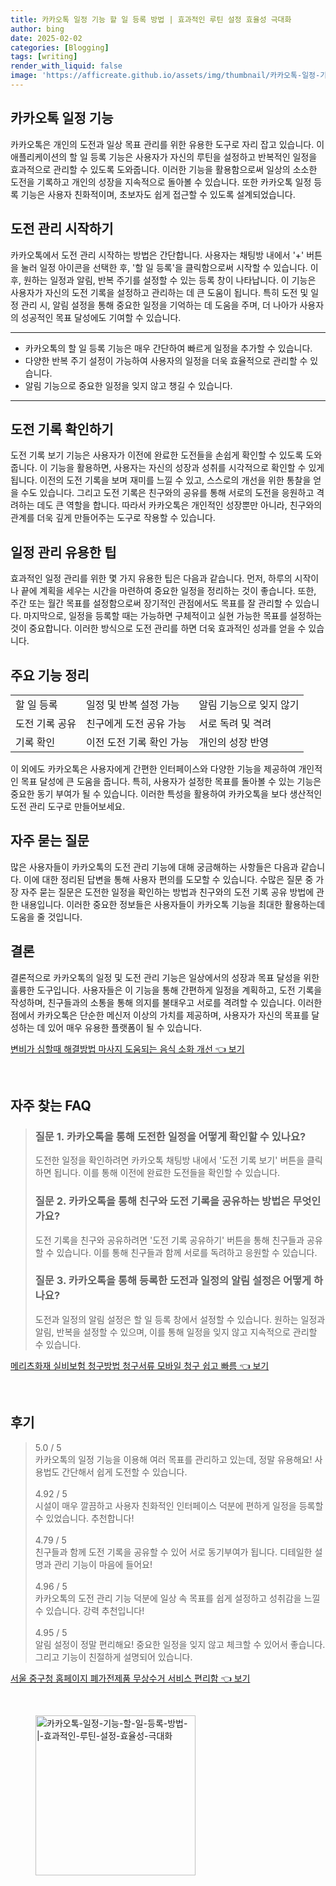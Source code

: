```yaml
---
title: 카카오톡 일정 기능 할 일 등록 방법 | 효과적인 루틴 설정 효율성 극대화
author: bing
date: 2025-02-02
categories: [Blogging]
tags: [writing]
render_with_liquid: false
image: 'https://afficreate.github.io/assets/img/thumbnail/카카오톡-일정-기능-할-일-등록-방법-|-효과적인-루틴-설정-효율성-극대화.webp'
---
```



<h2 id='카카오톡_일정_기능'>카카오톡 일정 기능</h2>

<p>카카오톡은 개인의 도전과 일상 목표 관리를 위한 유용한 도구로 자리 잡고 있습니다. 이 애플리케이션의 할 일 등록 기능은 사용자가 자신의 루틴을 설정하고 반복적인 일정을 효과적으로 관리할 수 있도록 도와줍니다. 이러한 기능을 활용함으로써 일상의 소소한 도전을 기록하고 개인의 성장을 지속적으로 돌아볼 수 있습니다. 또한 카카오톡 일정 등록 기능은 사용자 친화적이며, 초보자도 쉽게 접근할 수 있도록 설계되었습니다.</p>

<h2 id='도전_관리_시작하기'>도전 관리 시작하기</h2>

<p>카카오톡에서 도전 관리 시작하는 방법은 간단합니다. 사용자는 채팅방 내에서 '+' 버튼을 눌러 일정 아이콘을 선택한 후, '할 일 등록'을 클릭함으로써 시작할 수 있습니다. 이 후, 원하는 일정과 알림, 반복 주기를 설정할 수 있는 등록 창이 나타납니다. 이 기능은 사용자가 자신의 도전 기록을 설정하고 관리하는 데 큰 도움이 됩니다. 특히 도전 및 일정 관리 시, 알림 설정을 통해 중요한 일정을 기억하는 데 도움을 주며, 더 나아가 사용자의 성공적인 목표 달성에도 기여할 수 있습니다.</p>

<hr />

<ul>
    <li>카카오톡의 할 일 등록 기능은 매우 간단하여 빠르게 일정을 추가할 수 있습니다.</li>
    <li>다양한 반복 주기 설정이 가능하여 사용자의 일정을 더욱 효율적으로 관리할 수 있습니다.</li>
    <li>알림 기능으로 중요한 일정을 잊지 않고 챙길 수 있습니다.</li>
</ul>

<hr />

<h2 id='도전_기록_확인하기'>도전 기록 확인하기</h2>

<p>도전 기록 보기 기능은 사용자가 이전에 완료한 도전들을 손쉽게 확인할 수 있도록 도와줍니다. 이 기능을 활용하면, 사용자는 자신의 성장과 성취를 시각적으로 확인할 수 있게 됩니다. 이전의 도전 기록을 보며 재미를 느낄 수 있고, 스스로의 개선을 위한 통찰을 얻을 수도 있습니다. 그리고 도전 기록은 친구와의 공유를 통해 서로의 도전을 응원하고 격려하는 데도 큰 역할을 합니다. 따라서 카카오톡은 개인적인 성장뿐만 아니라, 친구와의 관계를 더욱 깊게 만들어주는 도구로 작용할 수 있습니다.</p>

<h2 id='일정_관리_유용한_팁'>일정 관리 유용한 팁</h2>

<p>효과적인 일정 관리를 위한 몇 가지 유용한 팁은 다음과 같습니다. 먼저, 하루의 시작이나 끝에 계획을 세우는 시간을 마련하여 중요한 일정을 정리하는 것이 좋습니다. 또한, 주간 또는 월간 목표를 설정함으로써 장기적인 관점에서도 목표를 잘 관리할 수 있습니다. 마지막으로, 일정을 등록할 때는 가능하면 구체적이고 실현 가능한 목표를 설정하는 것이 중요합니다. 이러한 방식으로 도전 관리를 하면 더욱 효과적인 성과를 얻을 수 있습니다.</p>

<h2 id='주요_기능_정리'>주요 기능 정리</h2>

<table>
    <tr>
        <td>할 일 등록</td>
        <td>일정 및 반복 설정 가능</td>
        <td>알림 기능으로 잊지 않기</td>
    </tr>
    <tr>
        <td>도전 기록 공유</td>
        <td>친구에게 도전 공유 가능</td>
        <td>서로 독려 및 격려</td>
    </tr>
    <tr>
        <td>기록 확인</td>
        <td>이전 도전 기록 확인 가능</td>
        <td>개인의 성장 반영</td>
    </tr>
</table>

<p>이 외에도 카카오톡은 사용자에게 간편한 인터페이스와 다양한 기능을 제공하여 개인적인 목표 달성에 큰 도움을 줍니다. 특히, 사용자가 설정한 목표를 돌아볼 수 있는 기능은 중요한 동기 부여가 될 수 있습니다. 이러한 특성을 활용하여 카카오톡을 보다 생산적인 도전 관리 도구로 만들어보세요.</p>

<h2 id='자주_묻는_질문'>자주 묻는 질문</h2>

<p>많은 사용자들이 카카오톡의 도전 관리 기능에 대해 궁금해하는 사항들은 다음과 같습니다. 이에 대한 정리된 답변을 통해 사용자 편의를 도모할 수 있습니다. 수많은 질문 중 가장 자주 묻는 질문은 도전한 일정을 확인하는 방법과 친구와의 도전 기록 공유 방법에 관한 내용입니다. 이러한 중요한 정보들은 사용자들이 카카오톡 기능을 최대한 활용하는데 도움을 줄 것입니다.</p>

<h2 id='결론'>결론</h2>

<p>결론적으로 카카오톡의 일정 및 도전 관리 기능은 일상에서의 성장과 목표 달성을 위한 훌륭한 도구입니다. 사용자들은 이 기능을 통해 간편하게 일정을 계획하고, 도전 기록을 작성하며, 친구들과의 소통을 통해 의지를 불태우고 서로를 격려할 수 있습니다. 이러한 점에서 카카오톡은 단순한 메신저 이상의 가치를 제공하며, 사용자가 자신의 목표를 달성하는 데 있어 매우 유용한 플랫폼이 될 수 있습니다.</p>


<p><a class="click-button" title="변비가 심할때 해결방법 마사지 도움되는 음식 소화 개선" href="https://afficreate.github.io/posts/%EB%B3%80%EB%B9%84%EA%B0%80-%EC%8B%AC%ED%95%A0%EB%95%8C-%ED%95%B4%EA%B2%B0%EB%B0%A9%EB%B2%95-%EB%A7%88%EC%82%AC%EC%A7%80-%EB%8F%84%EC%9B%80%EB%90%98%EB%8A%94-%EC%9D%8C%EC%8B%9D-%EC%86%8C%ED%99%94-%EA%B0%9C%EC%84%A0/" rel="dofollow">변비가 심할때 해결방법 마사지 도움되는 음식 소화 개선 👈 보기</a></p><br>
<h2 id='자주_찾는_FAQ'>자주 찾는 FAQ</h2>
<div itemscope="" itemtype="https://schema.org/FAQPage">
<blockquote>
<div itemscope="" itemprop="mainEntity" itemtype="https://schema.org/Question">
<h3 itemprop="name">질문 1. 카카오톡을 통해 도전한 일정을 어떻게 확인할 수 있나요?</h3>
<div itemscope="" itemprop="acceptedAnswer" itemtype="https://schema.org/Answer">
<span itemprop="text">
<p>도전한 일정을 확인하려면 카카오톡 채팅방 내에서 '도전 기록 보기' 버튼을 클릭하면 됩니다. 이를 통해 이전에 완료한 도전들을 확인할 수 있습니다.</p>
</span>
</div>
</div>
<div itemscope="" itemprop="mainEntity" itemtype="https://schema.org/Question">
<h3 itemprop="name">질문 2. 카카오톡을 통해 친구와 도전 기록을 공유하는 방법은 무엇인가요?</h3>
<div itemscope="" itemprop="acceptedAnswer" itemtype="https://schema.org/Answer">
<span itemprop="text">
<p>도전 기록을 친구와 공유하려면 '도전 기록 공유하기' 버튼을 통해 친구들과 공유할 수 있습니다. 이를 통해 친구들과 함께 서로를 독려하고 응원할 수 있습니다.</p>
</span>
</div>
</div>
<div itemscope="" itemprop="mainEntity" itemtype="https://schema.org/Question">
<h3 itemprop="name">질문 3. 카카오톡을 통해 등록한 도전과 일정의 알림 설정은 어떻게 하나요?</h3>
<div itemscope="" itemprop="acceptedAnswer" itemtype="https://schema.org/Answer">
<span itemprop="text">
<p>도전과 일정의 알림 설정은 할 일 등록 창에서 설정할 수 있습니다. 원하는 일정과 알림, 반복을 설정할 수 있으며, 이를 통해 일정을 잊지 않고 지속적으로 관리할 수 있습니다.</p>
</span>
</div>
</div>
</blockquote>
</div>
<p><a class="click-button" title="메리츠화재 실비보험 청구방법 청구서류 모바일 청구 쉽고 빠름" href="https://afficreate.github.io/posts/%EB%A9%94%EB%A6%AC%EC%B8%A0%ED%99%94%EC%9E%AC-%EC%8B%A4%EB%B9%84%EB%B3%B4%ED%97%98-%EC%B2%AD%EA%B5%AC%EB%B0%A9%EB%B2%95-%EC%B2%AD%EA%B5%AC%EC%84%9C%EB%A5%98-%EB%AA%A8%EB%B0%94%EC%9D%BC-%EC%B2%AD%EA%B5%AC-%EC%89%BD%EA%B3%A0-%EB%B9%A0%EB%A6%84/" rel="dofollow">메리츠화재 실비보험 청구방법 청구서류 모바일 청구 쉽고 빠름 👈 보기</a></p><br>
<h2 id='후기'>후기</h2>
<div itemscope itemtype="https://schema.org/Product">
  <blockquote>
  <div itemprop="review" itemscope itemtype="https://schema.org/Review">
      <div itemprop="reviewRating" itemscope itemtype="https://schema.org/Rating"> <span itemprop="ratingValue">5.0</span> / <span itemprop="bestRating">5</span> </div>
      <span itemprop="reviewBody">카카오톡의 일정 기능을 이용해 여러 목표를 관리하고 있는데, 정말 유용해요! 사용법도 간단해서 쉽게 도전할 수 있습니다.</span>
  </div>
  <br>
  <div itemprop="review" itemscope itemtype="https://schema.org/Review">
      <div itemprop="reviewRating" itemscope itemtype="https://schema.org/Rating"> <span itemprop="ratingValue">4.92</span> / <span itemprop="bestRating">5</span> </div>
      <span itemprop="reviewBody">시설이 매우 깔끔하고 사용자 친화적인 인터페이스 덕분에 편하게 일정을 등록할 수 있었습니다. 추천합니다!</span>
  </div>
  <br>
  <div itemprop="review" itemscope itemtype="https://schema.org/Review">
      <div itemprop="reviewRating" itemscope itemtype="https://schema.org/Rating"> <span itemprop="ratingValue">4.79</span> / <span itemprop="bestRating">5</span> </div>
      <span itemprop="reviewBody">친구들과 함께 도전 기록을 공유할 수 있어 서로 동기부여가 됩니다. 디테일한 설명과 관리 기능이 마음에 들어요!</span>
  </div>
  <br>
  <div itemprop="review" itemscope itemtype="https://schema.org/Review">
      <div itemprop="reviewRating" itemscope itemtype="https://schema.org/Rating"> <span itemprop="ratingValue">4.96</span> / <span itemprop="bestRating">5</span> </div>
      <span itemprop="reviewBody">카카오톡의 도전 관리 기능 덕분에 일상 속 목표를 쉽게 설정하고 성취감을 느낄 수 있습니다. 강력 추천입니다!</span>
  </div>
  <br>
  <div itemprop="review" itemscope itemtype="https://schema.org/Review">
      <div itemprop="reviewRating" itemscope itemtype="https://schema.org/Rating"> <span itemprop="ratingValue">4.95</span> / <span itemprop="bestRating">5</span> </div>
      <span itemprop="reviewBody">알림 설정이 정말 편리해요! 중요한 일정을 잊지 않고 체크할 수 있어서 좋습니다. 그리고 기능이 친절하게 설명되어 있습니다.</span>
  </div>
  </blockquote>
</div>
<p><a class="click-button" title="서울 중구청 홈페이지 폐가전제품 무상수거 서비스 편리함" href="https://afficreate.github.io/posts/%EC%84%9C%EC%9A%B8-%EC%A4%91%EA%B5%AC%EC%B2%AD-%ED%99%88%ED%8E%98%EC%9D%B4%EC%A7%80-%ED%8F%90%EA%B0%80%EC%A0%84%EC%A0%9C%ED%92%88-%EB%AC%B4%EC%83%81%EC%88%98%EA%B1%B0-%EC%84%9C%EB%B9%84%EC%8A%A4-%ED%8E%B8%EB%A6%AC%ED%95%A8/" rel="dofollow">서울 중구청 홈페이지 폐가전제품 무상수거 서비스 편리함 👈 보기</a></p><br>
<figure class="image"><img src="https://afficreate.github.io/assets/img/thumbnail/카카오톡-일정-기능-할-일-등록-방법-|-효과적인-루틴-설정-효율성-극대화.webp" alt="카카오톡-일정-기능-할-일-등록-방법-|-효과적인-루틴-설정-효율성-극대화" width="256" height="256"></figure>